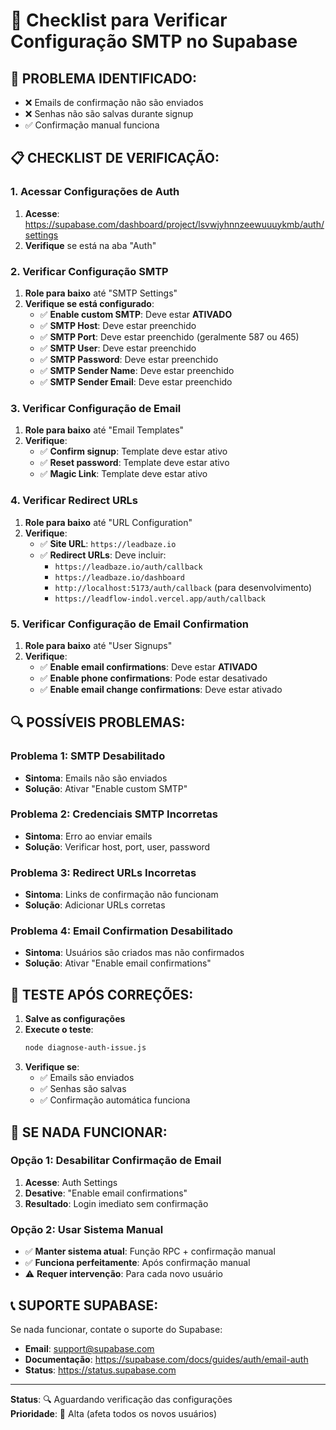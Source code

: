 # 🔧 Checklist para Verificar Configuração SMTP no Supabase

## 🚨 **PROBLEMA IDENTIFICADO:**
- ❌ Emails de confirmação não são enviados
- ❌ Senhas não são salvas durante signup
- ✅ Confirmação manual funciona

## 📋 **CHECKLIST DE VERIFICAÇÃO:**

### **1. Acessar Configurações de Auth**
1. **Acesse**: https://supabase.com/dashboard/project/lsvwjyhnnzeewuuuykmb/auth/settings
2. **Verifique** se está na aba "Auth"

### **2. Verificar Configuração SMTP**
1. **Role para baixo** até "SMTP Settings"
2. **Verifique se está configurado**:
   - ✅ **Enable custom SMTP**: Deve estar **ATIVADO**
   - ✅ **SMTP Host**: Deve estar preenchido
   - ✅ **SMTP Port**: Deve estar preenchido (geralmente 587 ou 465)
   - ✅ **SMTP User**: Deve estar preenchido
   - ✅ **SMTP Password**: Deve estar preenchido
   - ✅ **SMTP Sender Name**: Deve estar preenchido
   - ✅ **SMTP Sender Email**: Deve estar preenchido

### **3. Verificar Configuração de Email**
1. **Role para baixo** até "Email Templates"
2. **Verifique**:
   - ✅ **Confirm signup**: Template deve estar ativo
   - ✅ **Reset password**: Template deve estar ativo
   - ✅ **Magic Link**: Template deve estar ativo

### **4. Verificar Redirect URLs**
1. **Role para baixo** até "URL Configuration"
2. **Verifique**:
   - ✅ **Site URL**: `https://leadbaze.io`
   - ✅ **Redirect URLs**: Deve incluir:
     - `https://leadbaze.io/auth/callback`
     - `https://leadbaze.io/dashboard`
     - `http://localhost:5173/auth/callback` (para desenvolvimento)
     - `https://leadflow-indol.vercel.app/auth/callback`

### **5. Verificar Configuração de Email Confirmation**
1. **Role para baixo** até "User Signups"
2. **Verifique**:
   - ✅ **Enable email confirmations**: Deve estar **ATIVADO**
   - ✅ **Enable phone confirmations**: Pode estar desativado
   - ✅ **Enable email change confirmations**: Deve estar ativado

## 🔍 **POSSÍVEIS PROBLEMAS:**

### **Problema 1: SMTP Desabilitado**
- **Sintoma**: Emails não são enviados
- **Solução**: Ativar "Enable custom SMTP"

### **Problema 2: Credenciais SMTP Incorretas**
- **Sintoma**: Erro ao enviar emails
- **Solução**: Verificar host, port, user, password

### **Problema 3: Redirect URLs Incorretas**
- **Sintoma**: Links de confirmação não funcionam
- **Solução**: Adicionar URLs corretas

### **Problema 4: Email Confirmation Desabilitado**
- **Sintoma**: Usuários são criados mas não confirmados
- **Solução**: Ativar "Enable email confirmations"

## 🧪 **TESTE APÓS CORREÇÕES:**

1. **Salve as configurações**
2. **Execute o teste**:
   ```bash
   node diagnose-auth-issue.js
   ```
3. **Verifique se**:
   - ✅ Emails são enviados
   - ✅ Senhas são salvas
   - ✅ Confirmação automática funciona

## 🚨 **SE NADA FUNCIONAR:**

### **Opção 1: Desabilitar Confirmação de Email**
1. **Acesse**: Auth Settings
2. **Desative**: "Enable email confirmations"
3. **Resultado**: Login imediato sem confirmação

### **Opção 2: Usar Sistema Manual**
- ✅ **Manter sistema atual**: Função RPC + confirmação manual
- ✅ **Funciona perfeitamente**: Após confirmação manual
- ⚠️ **Requer intervenção**: Para cada novo usuário

## 📞 **SUPORTE SUPABASE:**

Se nada funcionar, contate o suporte do Supabase:
- **Email**: support@supabase.com
- **Documentação**: https://supabase.com/docs/guides/auth/email-auth
- **Status**: https://status.supabase.com

---

**Status**: 🔍 Aguardando verificação das configurações  
**Prioridade**: 🔴 Alta (afeta todos os novos usuários)

